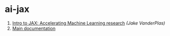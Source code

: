 # ai-jax

1. [Intro to JAX: Accelerating Machine Learning research](https://www.youtube.com/watch?v=WdTeDXsOSj4) _(Jake VanderPlas)_
2. [Main documentation](https://jax.readthedocs.io/en/latest/notebooks/quickstart.html)
